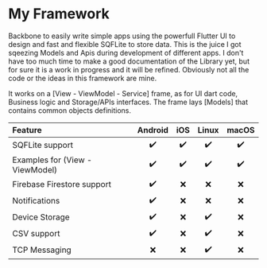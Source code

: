 #  My Framework

Backbone to easily write simple apps using the powerfull Flutter UI to design and fast and flexible SQFLite to store data.
This is the juice I got sqeezing Models and Apis during development of different apps.
I don't have too much time to make a good documentation of the Library yet, but for sure it is a work in progress and it will be refined.
Obviously not all the code or the ideas in this framework are mine.

It works on a [View - ViewModel - Service] frame, as for UI dart code, Business logic and Storage/APIs interfaces.
The frame lays [Models] that contains common objects definitions. 

| Feature | Android | iOS | Linux | macOS |
| :--- | :---: | :---: | :---: | :---: |
| SQFLite support | ✔️ | ✔️ | ✔️ | ✔️ |
| Examples for (View - ViewModel) | ✔️ | ✔️ | ✔️ | ✔️ |
| Firebase Firestore support | ✔️ | ❌️ | ❌️ | ❌️ |
| Notifications | ✔️ | ❌ | ❌ | ❌️ |
| Device Storage | ✔️ | ❌ | ✔️ | ❌️ |
| CSV support | ✔️ | ❌ | ✔️ | ❌️ |
| TCP Messaging | ❌ | ❌ | ✔️ | ❌️ |
